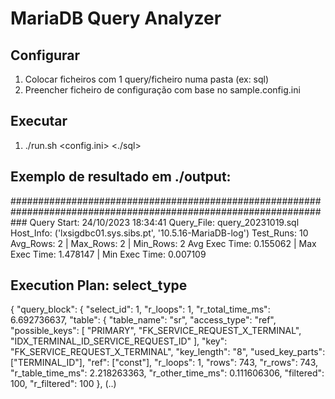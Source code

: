 # MariaDB Query Analyzer

## Configurar
1. Colocar ficheiros com 1 query/ficheiro numa pasta (ex: sql)
2. Preencher ficheiro de configuração com base no sample.config.ini

## Executar
1. ./run.sh <config.ini> <./sql>


## Exemplo de resultado em ./output:

###################################################################################################################
Query Start: 24/10/2023 18:34:41
Query_File: query_20231019.sql
Host_Info: ('lxsigdbc01.sys.sibs.pt', '10.5.16-MariaDB-log')
Test_Runs: 10
Avg_Rows: 2 | Max_Rows: 2 | Min_Rows: 2
Avg Exec Time: 0.155062 | Max Exec Time: 1.478147 | Min Exec Time: 0.007109

Execution Plan:
select_type
--------------------------------------------------------------------------------
{
  "query_block": {
    "select_id": 1,
    "r_loops": 1,
    "r_total_time_ms": 6.692736637,
    "table": {
      "table_name": "sr",
      "access_type": "ref",
      "possible_keys": [
        "PRIMARY",
        "FK_SERVICE_REQUEST_X_TERMINAL",
        "IDX_TERMINAL_ID_SERVICE_REQUEST_ID"
      ],
      "key": "FK_SERVICE_REQUEST_X_TERMINAL",
      "key_length": "8",
      "used_key_parts": ["TERMINAL_ID"],
      "ref": ["const"],
      "r_loops": 1,
      "rows": 743,
      "r_rows": 743,
      "r_table_time_ms": 2.218263363,
      "r_other_time_ms": 0.111606306,
      "filtered": 100,
      "r_filtered": 100
    },
(..)
